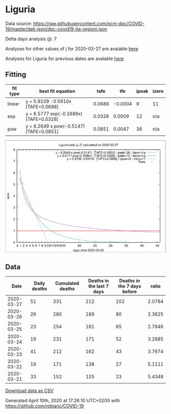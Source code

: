 # Liguria

Data source: https://raw.githubusercontent.com/pcm-dpc/COVID-19/master/dati-json/dpc-covid19-ita-regioni.json

Delta days analysis (j): 7

Analyses for other values of j for 2020-03-27 are avalable [here](../README.md)

Analyses for Liguria for previous dates are avalable [here](../../README.md)

## Fitting 
|fit type|best fit equation|tafe|tfe|ipeak|izero|
|-------|-----|--------|------|---|---|
|linear|y = 5.9109 -0.5910x  [TAFE=0.0688]|0.0688|-0.0004|9|11|
|exp|y = 6.5777 exp(-0.1689x)  [TAFE=0.0328]|0.0328|0.0009|12|n/a|
|pow|y = 6.2649 x pow(-0.5147)  [TAFE=0.0851]|0.0851|0.0047|36|n/a|

![Plot](COVID-19_liguria_j7_2020-03-27.png)

## Data
|Date|Daily deaths|Cumulated deaths|Deaths in the last 7 days|Deaths in the 7 days before|ratio|
|----|----------|-----------|-------|--------------------|-----|
|2020-03-27|51|331|212|102|2.0784|
|2020-03-26|26|280|189|80|2.3625|
|2020-03-25|23|254|181|65|2.7846|
|2020-03-24|19|231|171|52|3.2885|
|2020-03-23|41|212|162|43|3.7674|
|2020-03-22|19|171|138|27|5.1111|
|2020-03-21|33|152|125|23|5.4348|

[Download data as CSV](COVID-19_liguria_j7_2020-03-27.csv)

Generated April 10th, 2020 at 17:26:10 UTC+0200 with https://github.com/robianc/COVID-19
